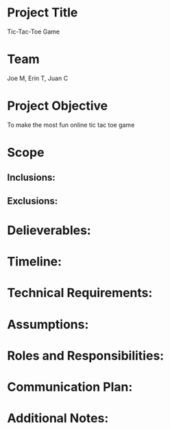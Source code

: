 # Project Title
Tic-Tac-Toe Game

# Team
Joe M, Erin T, Juan C

# Project Objective
To make the most fun online tic tac toe game

# Scope
## Inclusions:

## Exclusions:

# Delieverables: 

# Timeline: 

# Technical Requirements: 

# Assumptions: 

# Roles and Responsibilities:

# Communication Plan:

# Additional Notes: 